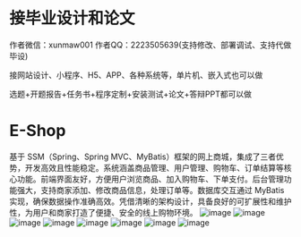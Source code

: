 # 接毕业设计和论文
作者微信：xunmaw001  作者QQ：2223505639(支持修改、部署调试、支持代做毕设)

接网站设计、小程序、H5、APP、各种系统等，单片机、嵌入式也可以做

选题+开题报告+任务书+程序定制+安装测试+论文+答辩PPT都可以做
# E-Shop
基于 SSM（Spring、Spring MVC、MyBatis）框架的网上商城，集成了三者优势，开发高效且性能稳定。系统涵盖商品管理、用户管理、购物车、订单结算等核心功能。前端界面友好，方便用户浏览商品、加入购物车、下单支付。后台管理功能强大，支持商家添加、修改商品信息，处理订单等。数据库交互通过 MyBatis 实现，确保数据操作准确高效。凭借清晰的架构设计，具备良好的可扩展性和维护性，为用户和商家打造了便捷、安全的线上购物环境。 
![image](https://github.com/user-attachments/assets/8147721f-9145-4814-8ec2-c67742dc0760)
![image](https://github.com/user-attachments/assets/c2638207-51b5-46e7-b81a-765011b7a940)
![image](https://github.com/user-attachments/assets/517c8434-e891-44b2-9d5d-34387c7ee040)
![image](https://github.com/user-attachments/assets/60b2676e-ecc5-42d2-bd49-7f860298c012)
![image](https://github.com/user-attachments/assets/f3b36563-d7a8-4667-948f-66d3cd9d47e7)
![image](https://github.com/user-attachments/assets/cae17588-513d-4646-a347-5e33b1988fa0)
![image](https://github.com/user-attachments/assets/0b53e44f-bbcc-4673-9fd3-8c7472274c0b)
![image](https://github.com/user-attachments/assets/09ec74dd-0b60-47ff-9044-169c631eb965)
